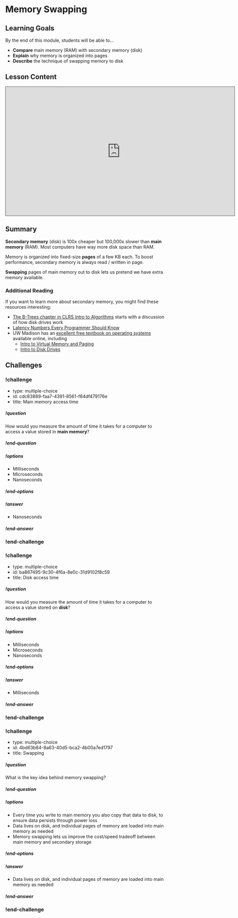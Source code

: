# Memory Swapping

## Learning Goals

By the end of this module, students will be able to...

- **Compare** main memory (RAM) with secondary memory (disk)
- **Explain** why memory is organized into pages
- **Describe** the technique of swapping memory to disk

## Lesson Content

<iframe src="https://adaacademy.hosted.panopto.com/Panopto/Pages/Embed.aspx?id=3f5b83e4-595c-4ae9-8067-abdc013db044&autoplay=false&offerviewer=true&showtitle=true&showbrand=false&start=0&interactivity=all" width=720 height=405 style="border: 1px solid #464646;" allowfullscreen allow="autoplay"></iframe>

## Summary

**Secondary memory** (disk) is 100x cheaper but 100,000x slower than **main memory** (RAM). Most computers have way more disk space than RAM.

Memory is organized into fixed-size **pages** of a few KB each. To boost performance, secondary memory is always read / written in page.

**Swapping** pages of main memory out to disk lets us pretend we have extra memory available.

### Additional Reading

If you want to learn more about secondary memory, you might find these resources interesting:

- [The B-Trees chapter in CLRS Intro to Algorithms](http://staff.ustc.edu.cn/~csli/graduate/algorithms/book6/chap19.htm) starts with a discussion of how disk drives work
- [Latency Numbers Every Programmer Should Know](https://gist.github.com/jboner/2841832)
- UW Madison has an [excellent free textbook on operating systems](http://pages.cs.wisc.edu/~remzi/OSTEP/) available online, including
    - [Intro to Virtual Memory and Paging](http://pages.cs.wisc.edu/~remzi/OSTEP/vm-paging.pdf)
    - [Intro to Disk Drives](http://pages.cs.wisc.edu/~remzi/OSTEP/file-disks.pdf)

## Challenges

<!-- >>>>>>>>>>>>>>>>>>>>>> BEGIN CHALLENGE >>>>>>>>>>>>>>>>>>>>>> -->
<!-- Replace everything in square brackets [] and remove brackets  -->

### !challenge

* type: multiple-choice
* id: cdc83889-faa7-4391-8561-f84df479176e
* title: Main memory access time

##### !question

How would you measure the amount of time it takes for a computer to access a value stored in **main memory**?

##### !end-question

##### !options

* Milliseconds
* Microseconds
* Nanoseconds

##### !end-options

##### !answer

* Nanoseconds

##### !end-answer

<!-- other optional sections -->
<!-- !hint - !end-hint (markdown, users can see after a failed attempt) -->
<!-- !rubric - !end-rubric (markdown, instructors can see while scoring a checkpoint) -->
<!-- !explanation - !end-explanation (markdown, students can see after answering correctly) -->

### !end-challenge

<!-- ======================= END CHALLENGE ======================= -->
<!-- >>>>>>>>>>>>>>>>>>>>>> BEGIN CHALLENGE >>>>>>>>>>>>>>>>>>>>>> -->
<!-- Replace everything in square brackets [] and remove brackets  -->

### !challenge

* type: multiple-choice
* id: ba867495-9c30-4f6a-8e0c-31d9102f8c59
* title: Disk access time

##### !question

How would you measure the amount of time it takes for a computer to access a value stored on **disk**?

##### !end-question

##### !options

* Milliseconds
* Microseconds
* Nanoseconds

##### !end-options

##### !answer

* Milliseconds

##### !end-answer

<!-- other optional sections -->
<!-- !hint - !end-hint (markdown, users can see after a failed attempt) -->
<!-- !rubric - !end-rubric (markdown, instructors can see while scoring a checkpoint) -->
<!-- !explanation - !end-explanation (markdown, students can see after answering correctly) -->

### !end-challenge

<!-- ======================= END CHALLENGE ======================= -->
<!-- >>>>>>>>>>>>>>>>>>>>>> BEGIN CHALLENGE >>>>>>>>>>>>>>>>>>>>>> -->
<!-- Replace everything in square brackets [] and remove brackets  -->

### !challenge

* type: multiple-choice
* id: 4bd63b84-8a63-40d5-bca2-4b00a7ed1797
* title: Swapping

##### !question

What is the key idea behind memory swapping?

##### !end-question

##### !options

* Every time you write to main memory you also copy that data to disk, to ensure data persists through power loss
* Data lives on disk, and individual pages of memory are loaded into main memory as needed
* Memory swapping lets us improve the cost/speed tradeoff between main memory and secondary storage

##### !end-options

##### !answer

* Data lives on disk, and individual pages of memory are loaded into main memory as needed

##### !end-answer

<!-- other optional sections -->
<!-- !hint - !end-hint (markdown, users can see after a failed attempt) -->
<!-- !rubric - !end-rubric (markdown, instructors can see while scoring a checkpoint) -->
<!-- !explanation - !end-explanation (markdown, students can see after answering correctly) -->

### !end-challenge

<!-- ======================= END CHALLENGE ======================= -->
